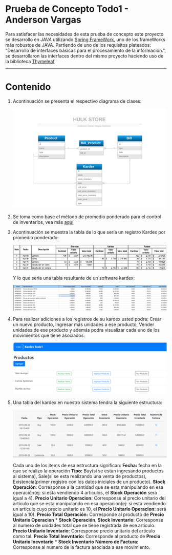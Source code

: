 # Prueba de Concepto Todo1 - Anderson Vargas

 Para satisfacer las necesidades de esta prueba de concepto este proyecto se desarrollo en *JAVA* utilizando [Spring FrameWork](https://spring.io/), uno de los frameWorks más robustos de JAVA.
 Partiendo de uno de los requisitos plateados: "Desarrollo de interfaces básicas para el procesamiento de la información.", se desarrollaron las interfaces
 dentro del mismo proyecto haciendo uso de la biblioteca [Thymeleaf](https://www.thymeleaf.org/)

---

# Contenido

1) Acontinuación se presenta el respectivo diagrama de clases:
	
	![](image/entity-model.png)
	

2) Se toma como  base el método de promedio ponderado para el control de inventarios, vea más [aquí](https://actualicese.com/metodo-del-promedio-ponderado-para-el-control-de-inventarios/)


3) Acontinuación se muestra la tabla de lo que sería un registro Kardex por promedio ponderado:

	![](image/prom.png)
	

	Y lo que seria una tabla resultante de un software kardex:

	![](image/sw-kardex.png)

4) Para realizar adiciones a los registros de su kardex usted podra: Crear un nuevo producto, Ingresar más unidades a ese producto, Vender unidades de ese producto y además podra visualizar cada uno de los movimientos que tiene asociados.
	
	![](image/p1.png)
	
5) Una tabla del kardex en nuestro sistema tendra la siguiente estructura:
	
	![](image/p2.png)
	
	Cada uno de los items de esa estructura significan:
**Fecha:** fecha en la que se realizo la operación
**Tipo:** Buy(si se estan ingresando productos al sistema), Sale(si se esta realizando una venta de productos), Existencia(primer registro con los datos iniciales de un producto).
**Stock Operación**: Corresponse a la cantidad que se esta manipulando en esa operación(ej: si esta vendiendo 4 articulos, el **Stock Operación** será igual a 4).
**Precio Unitario Operacion:** Corresponse al precio unitario del articulo que se esta manipulando en esa operación(ej: si esta vendiendo un articulo cuyo precio unitario es 10, el **Precio Unitario Operacion:** será igual a 10).
**Precio Total Operación:** Corresponde al producto de **Precio Unitario Operacion** * **Stock Operación**.
**Stock Inventario**: Corresponse al numero de unidades total que se tiene registrada de ese articulo.
**Precio Unitario Inventario:** Corresponse precio unitario del articulo como tal.
**Precio Total Inevntario:** Corresponde al producto de **Precio Unitario Inevntario** * **Stock Inventario**
**Número de Factura:** Corresponse al numero de la factura asociada a ese movimiento.
